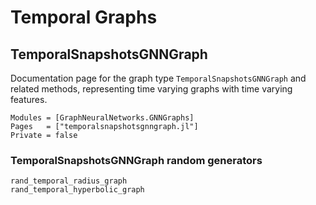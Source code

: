 # Temporal Graphs

## TemporalSnapshotsGNNGraph

Documentation page for the graph type `TemporalSnapshotsGNNGraph` and related methods, representing time varying graphs with time varying features.

```@autodocs
Modules = [GraphNeuralNetworks.GNNGraphs]
Pages   = ["temporalsnapshotsgnngraph.jl"]
Private = false
```

### TemporalSnapshotsGNNGraph random generators

```@docs
rand_temporal_radius_graph
rand_temporal_hyperbolic_graph
```
